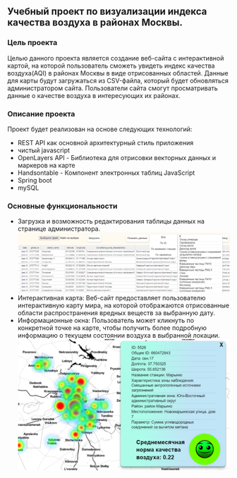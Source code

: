 ## Учебный проект по визуализации индекса качества воздуха в районах Москвы.

### Цель проекта
Целью данного проекта является создание веб-сайта с интерактивной картой, на которой пользователь сможеть увидеть индекс качества воздуха(AQI) в районах Москвы в виде отрисованных областей. Данные для карты будут загружаться из CSV-файла, который будет обновляться администратором сайта. Пользователи сайта смогут просматривать данные о качестве воздуха в интересующих их районах.

### Описание проекта
Проект будет реализован на основе следующих технологий:
+ REST API как основной архитектурный стиль приложения
+ чистый javascript
+ OpenLayers API - Библиотека для отрисовки векторных данных и маркеров на карте
+ Handsontable - Компонент электронных таблиц JavaScript
+ Spring boot
+ mySQL

### Основные функциональности
+ Загрузка и возможность редактирования таблицы данных на странице администратора.
![admin-page.png](readme%20images%2Fadmin-page.png)
+ Интерактивная карта: Веб-сайт предоставляет пользователю интерактивную карту мира, на которой отображаются отрисованные области распространения вредных веществ за выбранную дату. 
+ Информационные окна: Пользователь может кликнуть по конкретной точке на карте, чтобы получить более подробную информацию о текущем состоянии воздуха в выбранной локации.
![map and info panel.png](readme%20images%2Fmap%20and%20info%20panel.png)
